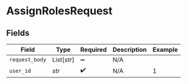 # AssignRolesRequest


## Fields

| Field              | Type               | Required           | Description        | Example            |
| ------------------ | ------------------ | ------------------ | ------------------ | ------------------ |
| `request_body`     | List[*str*]        | :heavy_minus_sign: | N/A                |                    |
| `user_id`          | *str*              | :heavy_check_mark: | N/A                | 1                  |